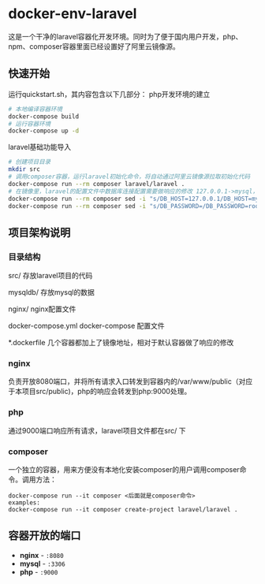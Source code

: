# docker-env-laravel
这是一个干净的laravel容器化开发环境。同时为了便于国内用户开发，php、npm、composer容器里面已经设置好了阿里云镜像源。

## 快速开始

运行quickstart.sh，其内容包含以下几部分：
php开发环境的建立
```sh
# 本地编译容器环境
docker-compose build
# 运行容器环境
docker-compose up -d
```
laravel基础功能导入
```sh
# 创建项目目录
mkdir src
# 调用composer容器，运行laravel初始化命令，将自动通过阿里云镜像源拉取初始化代码
docker-compose run --rm composer laravel/laravel .
# 在镜像里，laravel的配置文件中数据库连接配置需要做响应的修改 127.0.0.1->mysql，密码也要根据docker-compose.yml的配置做相应修改才行
docker-compose run --rm composer sed -i "s/DB_HOST=127.0.0.1/DB_HOST=mysql/g" /app/.env
docker-compose run --rm composer sed -i "s/DB_PASSWORD=/DB_PASSWORD=rootsecret/g" /app/.env
```

## 项目架构说明

### 目录结构

src/    存放laravel项目的代码

mysqldb/    存放mysql的数据

nginx/  nginx配置文件

docker-compose.yml  docker-compose 配置文件

*.dockerfile    几个容器都加上了镜像地址，相对于默认容器做了响应的修改

### nginx
负责开放8080端口，并将所有请求入口转发到容器内的/var/www/public（对应于本项目src/public)，php的响应会转发到php:9000处理。

### php
通过9000端口响应所有请求，laravel项目文件都在src/ 下

### composer
一个独立的容器，用来方便没有本地化安装composer的用户调用composer命令。调用方法：
```
docker-compose run --it composer <后面就是composer命令>
examples:
docker-compose run --it composer create-project laravel/laravel .
```

## 容器开放的端口

- **nginx** - `:8080`
- **mysql** - `:3306`
- **php** - `:9000`